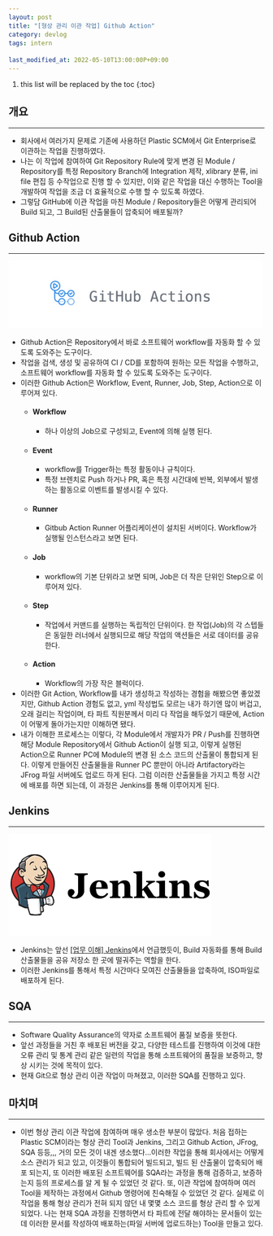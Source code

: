 ```yaml
---
layout: post
title: "[형상 관리 이관 작업] Github Action"
category: devlog
tags: intern

last_modified_at: 2022-05-10T13:00:00P+09:00
---
```


1. this list will be replaced by the toc
{:toc}

## 개요
---
+ 회사에서 여러가지 문제로 기존에 사용하던 Plastic SCM에서 Git Enterprise로 이관하는 작업을 진행하였다. 
+ 나는 이 작업에 참여하여 Git Repository Rule에 맞게 변경 된 Module / Repository를 특정 Repository Branch에 Integration 제작, xlibrary 분류, ini file 편집 등 수작업으로 진행 할 수 있지만, 이와 같은 작업을 대신 수행하는 Tool을 개발하여 작업을 조금 더 효율적으로 수행 할 수 있도록 하였다.
+ 그렇담 GitHub에 이관 작업을 마친 Module / Repository들은 어떻게 관리되어 Build 되고, 그 Build된 산출물들이 압축되어 배포될까?

## Github Action
---
<img src="/assets/img/post-img/intern/2022-05-10-intern-6/gitHubAction.jpg" width=500>

+ Github Action은 Repository에서 바로 소프트웨어 workflow를 자동화 할 수 있도록 도와주는 도구이다.
+ 작업을 검색, 생성 및 공유하여 CI / CD를 포함하여 원하는 모든 작업을 수행하고, 소프트웨어 workflow를 자동화 할 수 있도록 도와주는 도구이다.
+ 이러한 Github Action은 Workflow, Event, Runner, Job, Step, Action으로 이루어져 있다.
    + #### Workflow
        + 하나 이상의 Job으로 구성되고, Event에 의해 실행 된다.
    + #### Event
        + workflow를 Trigger하는 특정 활동이나 규칙이다.
        + 특정 브렌치로 Push 하거나 PR, 혹은 특정 시간대에 반복, 외부에서 발생하는 활동으로 이벤트를 발생시킬 수 있다.
    + #### Runner
        + Gitbub Action Runner 어플리케이션이 설치된 서버이다. Workflow가 실행될 인스턴스라고 보면 된다.
    + #### Job
        + workflow의 기본 단위라고 보면 되며, Job은 더 작은 단위인 Step으로 이루어져 있다.
    + #### Step
        + 작업에서 커맨드를 실행하는 독립적인 단위이다. 한 작업(Job)의 각 스텝들은 동일한 러너에서 실행되므로 해당 작업의 액션들은 서로 데이터를 공유한다.
    + #### Action
        + Workflow의 가장 작은 블럭이다.
+ 이러한 Git Action, Workflow를 내가 생성하고 작성하는 경험을 해봤으면 좋았겠지만, Github Action 경험도 없고, yml 작성법도 모르는 내가 하기엔 많이 버겁고, 오래 걸리는 작업이며, 타 파트 직원분께서 미리 다 작업을 해두었기 때문에, Action이 어떻게 돌아가는지만 이해하면 됐다. 
+ 내가 이해한 프로세스는 이렇다, 각 Module에서 개발자가 PR / Push를 진행하면 해당 Module Repository에서 Github Action이 실행 되고, 이렇게 실행된 Action으로 Runner PC에 Module의 변경 된 소스 코드의 산출물이 통합되게 된다. 이렇게 만들어진 산출물들을 Runner PC 뿐만이 아니라 Artifactory라는 JFrog 파일 서버에도 업로드 하게 된다. 그럼 이러한 산출물들을 가지고 특정 시간에 배포를 하면 되는데, 이 과정은 Jenkins를 통해 이루어지게 된다.

## Jenkins
---
<img src="/assets/img/post-img/intern/2022-05-10-intern-6/jenkins-logo.png" width=400>

+ Jenkins는 앞선 [[업무 이해] Jenkins](https://inseonyun.github.io/devlog/2022/04/29/intern-2.html)에서 언급했듯이, Build 자동화를 통해 Build 산출물들을 공유 저장소 한 곳에 떨궈주는 역할을 한다.
+ 이러한 Jenkins를 통해서 특정 시간마다 모여진 산출물들을 압축하여, ISO파일로 배포하게 된다.

## SQA 
---
+ Software Quality Assurance의 약자로 소프트웨어 품질 보증을 뜻한다.
+ 앞선 과정들을 거친 후 배포된 버전을 갖고, 다양한 테스트를 진행하여 이것에 대한 오류 관리 및 통계 관리 같은 일련의 작업을 통해 소프트웨어의 품질을 보증하고, 향상 시키는 것에 목적이 있다.
+ 현재 Git으로 형상 관리 이관 작업이 마쳐졌고, 이러한 SQA를 진행하고 있다.


## 마치며
---
+ 이번 형상 관리 이관 작업에 참여하며 매우 생소한 부분이 많았다. 처음 접하는 Plastic SCM이라는 형상 관리 Tool과 Jenkins, 그리고 Github Action, JFrog, SQA 등등,,, 거의 모든 것이 내겐 생소했다...이러한 작업을 통해 회사에서는 어떻게 소스 관리가 되고 있고, 이것들이 통합되어 빌드되고, 빌드 된 산출물이 압축되어 배포 되는지, 또 이러한 배포된 소프트웨어를 SQA라는 과정을 통해 검증하고, 보증하는지 등의 프로세스를 알 게 될 수 있었던 것 같다. 또, 이관 작업에 참여하며 여러 Tool을 제작하는 과정에서 Github 명령어에 친숙해질 수 있었던 것 같다. 실제로 이 작업을 통해 형상 관리가 전혀 되지 않던 내 몇몇 소스 코드를 형상 관리 할 수 있게 되었다. 나는 현재 SQA 과정을 진행하면서 타 파트에 전달 해야하는 문서들이 있는데 이러한 문서를 작성하여 배포하는(파일 서버에 업로드하는) Tool을 만들고 있다.